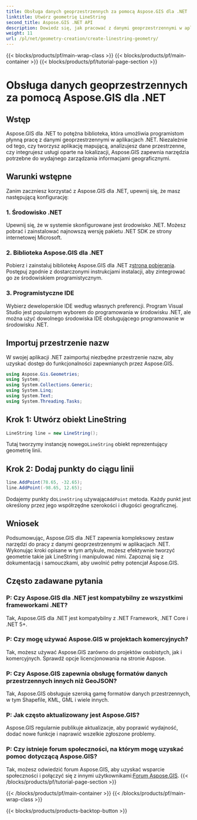 ```yaml
---
title: Obsługa danych geoprzestrzennych za pomocą Aspose.GIS dla .NET
linktitle: Utwórz geometrię LineString
second_title: Aspose.GIS .NET API
description: Dowiedz się, jak pracować z danymi geoprzestrzennymi w aplikacjach .NET przy użyciu Aspose.GIS dla .NET. Twórz, analizuj i wizualizuj mapy bez wysiłku.
weight: 11
url: /pl/net/geometry-creation/create-linestring-geometry/
---
```


{{< blocks/products/pf/main-wrap-class >}}
{{< blocks/products/pf/main-container >}}
{{< blocks/products/pf/tutorial-page-section >}}

# Obsługa danych geoprzestrzennych za pomocą Aspose.GIS dla .NET

## Wstęp
Aspose.GIS dla .NET to potężna biblioteka, która umożliwia programistom płynną pracę z danymi geoprzestrzennymi w aplikacjach .NET. Niezależnie od tego, czy tworzysz aplikację mapującą, analizujesz dane przestrzenne, czy integrujesz usługi oparte na lokalizacji, Aspose.GIS zapewnia narzędzia potrzebne do wydajnego zarządzania informacjami geograficznymi.
## Warunki wstępne
Zanim zaczniesz korzystać z Aspose.GIS dla .NET, upewnij się, że masz następującą konfigurację:
### 1. Środowisko .NET
Upewnij się, że w systemie skonfigurowane jest środowisko .NET. Możesz pobrać i zainstalować najnowszą wersję pakietu .NET SDK ze strony internetowej Microsoft.
### 2. Biblioteka Aspose.GIS dla .NET
 Pobierz i zainstaluj bibliotekę Aspose.GIS dla .NET z[strona pobierania](https://releases.aspose.com/gis/net/). Postępuj zgodnie z dostarczonymi instrukcjami instalacji, aby zintegrować go ze środowiskiem programistycznym.
### 3. Programistyczne IDE
Wybierz deweloperskie IDE według własnych preferencji. Program Visual Studio jest popularnym wyborem do programowania w środowisku .NET, ale można użyć dowolnego środowiska IDE obsługującego programowanie w środowisku .NET.

## Importuj przestrzenie nazw
W swojej aplikacji .NET zaimportuj niezbędne przestrzenie nazw, aby uzyskać dostęp do funkcjonalności zapewnianych przez Aspose.GIS.

```csharp
using Aspose.Gis.Geometries;
using System;
using System.Collections.Generic;
using System.Linq;
using System.Text;
using System.Threading.Tasks;
```
## Krok 1: Utwórz obiekt LineString
```csharp
LineString line = new LineString();
```
 Tutaj tworzymy instancję nowego`LineString` obiekt reprezentujący geometrię linii.
## Krok 2: Dodaj punkty do ciągu linii
```csharp
line.AddPoint(78.65, -32.65);
line.AddPoint(-98.65, 12.65);
```
 Dodajemy punkty do`LineString` używając`AddPoint` metoda. Każdy punkt jest określony przez jego współrzędne szerokości i długości geograficznej.

## Wniosek
Podsumowując, Aspose.GIS dla .NET zapewnia kompleksowy zestaw narzędzi do pracy z danymi geoprzestrzennymi w aplikacjach .NET. Wykonując kroki opisane w tym artykule, możesz efektywnie tworzyć geometrie takie jak LineString i manipulować nimi. Zapoznaj się z dokumentacją i samouczkami, aby uwolnić pełny potencjał Aspose.GIS.
## Często zadawane pytania
### P: Czy Aspose.GIS dla .NET jest kompatybilny ze wszystkimi frameworkami .NET?
Tak, Aspose.GIS dla .NET jest kompatybilny z .NET Framework, .NET Core i .NET 5+.
### P: Czy mogę używać Aspose.GIS w projektach komercyjnych?
Tak, możesz używać Aspose.GIS zarówno do projektów osobistych, jak i komercyjnych. Sprawdź opcje licencjonowania na stronie Aspose.
### P: Czy Aspose.GIS zapewnia obsługę formatów danych przestrzennych innych niż GeoJSON?
Tak, Aspose.GIS obsługuje szeroką gamę formatów danych przestrzennych, w tym Shapefile, KML, GML i wiele innych.
### P: Jak często aktualizowany jest Aspose.GIS?
Aspose.GIS regularnie publikuje aktualizacje, aby poprawić wydajność, dodać nowe funkcje i naprawić wszelkie zgłoszone problemy.
### P: Czy istnieje forum społeczności, na którym mogę uzyskać pomoc dotyczącą Aspose.GIS?
 Tak, możesz odwiedzić forum Aspose.GIS, aby uzyskać wsparcie społeczności i połączyć się z innymi użytkownikami:[Forum Aspose.GIS](https://forum.aspose.com/c/gis/33).
{{< /blocks/products/pf/tutorial-page-section >}}

{{< /blocks/products/pf/main-container >}}
{{< /blocks/products/pf/main-wrap-class >}}

{{< blocks/products/products-backtop-button >}}
